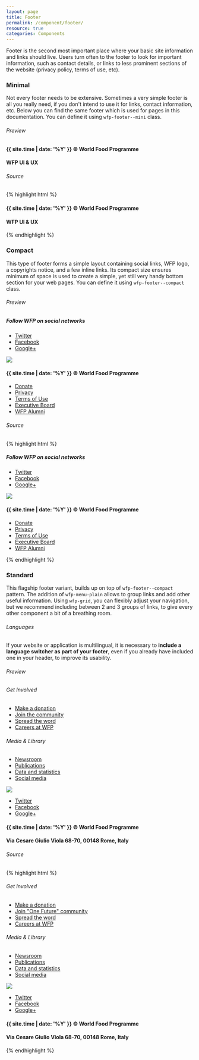```yaml
---
layout: page
title: Footer
permalink: /component/footer/
resource: true
categories: Components
---
```


Footer is the second most important place where your basic site information and links should live. Users turn often to the footer to look for important information, such as contact details, or links to less prominent sections of the website (privacy policy, terms of use, etc).

### Minimal
Not every footer needs to be extensive. Sometimes a very simple footer is all you really need, if you don't intend to use it for links, contact information, etc. Below you can find the same footer which is used for pages in this documentation. You can define it using `wfp-footer--mini` class.

###### Preview
<footer class="wfp-footer--mini">
  <div class="wfp-grid wfp-wrapper">
    <div class="wfp-u-1 wfp-u-md-2-3 footer--panel left">
      <h4 class="footer--label">{{ site.time | date: '%Y' }} &copy; World Food Programme</h4>
    </div>
    <div class="wfp-u-1 wfp-u-md-1-3 footer--panel right">
      <h4 class="footer--label">WFP UI &amp; UX</h4>
    </div>
  </div>
</footer>

###### Source
{% highlight html %}
<footer class="wfp-footer--mini">
  <div class="wfp-grid wfp-wrapper">
    <div class="wfp-u-1 wfp-u-md-2-3 footer--panel left">
      <h4 class="footer--label">{{ site.time | date: '%Y' }} &copy; World Food Programme</h4>
    </div>
    <div class="wfp-u-1 wfp-u-md-1-3 footer--panel right">
      <h4 class="footer--label">WFP UI &amp; UX</h4>
    </div>
  </div>
</footer>
{% endhighlight %}

### Compact
This type of footer forms a simple layout containing social links, WFP logo, a copyrights notice, and a few inline links. Its compact size ensures minimum of space is used to create a simple, yet still very handy bottom section for your web pages. You can define it using `wfp-footer--compact` class.

###### Preview
<footer class="wfp-footer--compact">
  <div class="footer--top">
    <div class="wfp-grid wfp-wrapper">
      <div class="wfp-u-1 wfp-u-md-1-2 footer--panel left">
        <h5 class="footer--heading">Follow WFP on social networks</h5>
        <ul class="footer--links">
          <li class="link"><a href="#" class="wfp-btn--twitter xsmall">Twitter</a></li>
          <li class="link"><a href="#" class="wfp-btn--facebook xsmall">Facebook</a></li>
          <li class="link"><a href="#" class="wfp-btn--gplus xsmall">Google+</a></li>
        </ul>
      </div>
      <div class="wfp-u-1 wfp-u-md-1-2 footer--panel right">
        <img src="{{ base }}/img/logos/dark/png/1x/en-full.png" srcset="{{ base }}/img/logos/dark/png/1x/en-full.png 1x, {{ base }}/img/logos/dark/png/2x/en-full.png 2x" class="footer--logo">
      </div>
    </div>
  </div>
  <div class="footer--bottom">
    <div class="wfp-grid wfp-wrapper">
      <div class="wfp-u-1 wfp-u-md-1-3 footer--panel left">
        <h4 class="footer--label">{{ site.time | date: '%Y' }} &copy; World Food Programme</h4>
      </div>
      <div class="wfp-u-1 wfp-u-md-2-3 footer--panel right">
        <ul class="footer--links">
          <li class="link"><a href="#">Donate</a></li>
          <li class="link"><a href="#">Privacy</a></li>
          <li class="link"><a href="#">Terms of Use</a></li>
          <li class="link"><a href="#">Executive Board</a></li>
          <li class="link"><a href="#">WFP Alumni</a></li>
        </ul>
      </div>
    </div>
  </div>
</footer>

###### Source
{% highlight html %}
<footer class="wfp-footer--compact">
  <div class="footer--top">
    <div class="wfp-grid wfp-wrapper">
      <div class="wfp-u-1 wfp-u-md-1-2 footer--panel left">
        <h5 class="footer--heading">Follow WFP on social networks</h5>
        <ul class="footer--links">
          <li class="link"><a href="#" class="wfp-btn--twitter xsmall">Twitter</a></li>
          <li class="link"><a href="#" class="wfp-btn--facebook xsmall">Facebook</a></li>
          <li class="link"><a href="#" class="wfp-btn--gplus xsmall">Google+</a></li>
        </ul>
      </div>
      <div class="wfp-u-1 wfp-u-md-1-2 footer--panel right">
        <img src="{{ base }}/img/logos/dark/png/1x/en-full.png" srcset="{{ base }}/img/logos/dark/png/1x/en-full.png 1x, {{ base }}/img/logos/dark/png/2x/en-full.png 2x" class="footer--logo">
      </div>
    </div>
  </div>
  <div class="footer--bottom">
    <div class="wfp-grid wfp-wrapper">
      <div class="wfp-u-1 wfp-u-md-1-3 footer--panel left">
        <h4 class="footer--label">{{ site.time | date: '%Y' }} &copy; World Food Programme</h4>
      </div>
      <div class="wfp-u-1 wfp-u-md-2-3 footer--panel right">
        <ul class="footer--links">
          <li class="link"><a href="#">Donate</a></li>
          <li class="link"><a href="#">Privacy</a></li>
          <li class="link"><a href="#">Terms of Use</a></li>
          <li class="link"><a href="#">Executive Board</a></li>
          <li class="link"><a href="#">WFP Alumni</a></li>
        </ul>
      </div>
    </div>
  </div>
</footer>
{% endhighlight %}


### Standard
This flagship footer variant, builds up on top of `wfp-footer--compact` pattern. The addition of `wfp-menu-plain` allows to group links and add other useful information. Using `wfp-grid`, you can flexibly adjust your navigation, but we recommend including between 2 and 3 groups of links, to give every other component a bit of a breathing room.

<div class="notice">
  <h6 class="title">Languages</h6>
  <p>If your website or application is multilingual, it is necessary to <strong>include a language switcher as part of your footer</strong>, even if you already have included one in your header, to improve its usability.</p>
</div>

###### Preview
<footer class="wfp-footer--std">
  <div class="footer--top">
    <div class="wfp-grid wfp-wrapper">
      <div class="wfp-u-1 wfp-u-md-3-5 footer--panel left">
        <nav class="wfp-menu-plain wfp-grid">
          <div class="menu--group wfp-u-1 wfp-u-md-1-2">
            <h6 class="menu--heading">Get Involved</h6>
            <ul class="menu--wrapper">
              <li class="menu--item"><a href="#" class="menu--link">Make a donation</a></li>
              <li class="menu--item"><a href="#" class="menu--link">Join the community</a></li>
              <li class="menu--item"><a href="#" class="menu--link">Spread the word</a></li>
              <li class="menu--item"><a href="#" class="menu--link">Careers at WFP</a></li>
            </ul>
          </div>
          <div class="menu--group wfp-u-1 wfp-u-md-1-2">
            <h6 class="menu--heading">Media &amp; Library</h6>
            <ul class="menu--wrapper">
              <li class="menu--item"><a href="#" class="menu--link">Newsroom</a></li>
              <li class="menu--item"><a href="#" class="menu--link">Publications</a></li>
              <li class="menu--item"><a href="#" class="menu--link">Data and statistics</a></li>
              <li class="menu--item"><a href="#" class="menu--link">Social media</a></li>
            </ul>
          </div>
        </nav>
      </div>
      <div class="wfp-u-1 wfp-u-md-2-5 footer--panel right">
        <div class="wfp-logo-wrapper">
          <img src="{{ base }}/img/logos/dark/png/1x/en-standard.png" srcset="{{ base }}/img/logos/dark/png/1x/en-standard.png 1x, {{ base }}/img/logos/dark/png/2x/en-standard.png 2x" class="footer--logo">
        </div>
        <div class="wfp-content-wrapper">
          <ul class="footer--links">
            <li class="link"><a href="#" class="wfp-btn--twitter xsmall">Twitter</a></li>
            <li class="link"><a href="#" class="wfp-btn--facebook xsmall">Facebook</a></li>
            <li class="link"><a href="#" class="wfp-btn--gplus xsmall">Google+</a></li>
          </ul>
        </div>
      </div>
    </div>
  </div>
  <div class="footer--bottom">
    <div class="wfp-grid wfp-wrapper">
      <div class="wfp-u-1 wfp-u-md-1-3 footer--panel left">
        <h4 class="footer--label">{{ site.time | date: '%Y' }} &copy; World Food Programme</h4>
      </div>
      <div class="wfp-u-1 wfp-u-md-2-3 footer--panel right">
        <h4 class="footer--label">Via Cesare Giulio Viola 68-70, 00148 Rome, Italy</h4>
      </div>
    </div>
  </div>
</footer>

###### Source
{% highlight html %}
<footer class="wfp-footer--std">
  <div class="footer--top">
    <div class="wfp-grid wfp-wrapper">
      <div class="wfp-u-1 wfp-u-md-3-5 footer--panel left">
        <nav class="wfp-menu-plain wfp-grid">
          <div class="menu--group wfp-u-1 wfp-u-md-1-2">
            <h6 class="menu--heading">Get Involved</h6>
            <ul class="menu--wrapper">
              <li class="menu--item"><a href="#" class="menu--link">Make a donation</a></li>
              <li class="menu--item"><a href="#" class="menu--link">Join "One Future" community</a></li>
              <li class="menu--item"><a href="#" class="menu--link">Spread the word</a></li>
              <li class="menu--item"><a href="#" class="menu--link">Careers at WFP</a></li>
            </ul>
          </div>
          <div class="menu--group wfp-u-1 wfp-u-md-1-2">
            <h6 class="menu--heading">Media &amp; Library</h6>
            <ul class="menu--wrapper">
              <li class="menu--item"><a href="#" class="menu--link">Newsroom</a></li>
              <li class="menu--item"><a href="#" class="menu--link">Publications</a></li>
              <li class="menu--item"><a href="#" class="menu--link">Data and statistics</a></li>
              <li class="menu--item"><a href="#" class="menu--link">Social media</a></li>
            </ul>
          </div>
        </nav>
      </div>
      <div class="wfp-u-1 wfp-u-md-2-5 footer--panel right">
        <div class="wfp-logo-wrapper">
          <img src="{{ base }}/img/logos/dark/png/1x/en-standard.png" srcset="{{ base }}/img/logos/dark/png/1x/en-standard.png 1x, {{ base }}/img/logos/dark/png/2x/en-standard.png 2x" class="footer--logo">
        </div>
        <div class="wfp-content-wrapper">
          <ul class="footer--links">
            <li class="link"><a href="#" class="wfp-btn--twitter xsmall">Twitter</a></li>
            <li class="link"><a href="#" class="wfp-btn--facebook xsmall">Facebook</a></li>
            <li class="link"><a href="#" class="wfp-btn--gplus xsmall">Google+</a></li>
          </ul>
        </div>
      </div>
    </div>
  </div>
  <div class="footer--bottom">
    <div class="wfp-grid wfp-wrapper">
      <div class="wfp-u-1 wfp-u-md-1-3 footer--panel left">
        <h4 class="footer--label">{{ site.time | date: '%Y' }} &copy; World Food Programme</h4>
      </div>
      <div class="wfp-u-1 wfp-u-md-2-3 footer--panel right">
        <h4 class="footer--label">Via Cesare Giulio Viola 68-70, 00148 Rome, Italy</h4>
      </div>
    </div>
  </div>
</footer>
{% endhighlight %}
